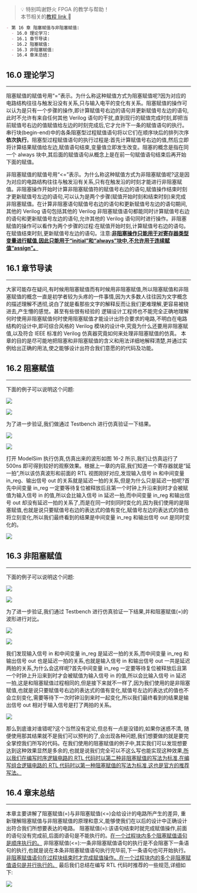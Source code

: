 > 💡 特别鸣谢野火 FPGA 的教学与帮助！  
> 本节相关的[教程 link](https://www.bilibili.com/video/BV17z411i7er?p=14&vd_source=237e295a40d7aaea043ead8c0d2c78ab)[ ](https://www.bilibili.com/video/BV17z411i7er?p=9&vd_source=237e295a40d7aaea043ead8c0d2c78ab)📌

```markdown
- 第 16 章 阻塞赋值与非阻塞赋值:
  - 16.0 理论学习:
  - 16.1 章节导读:
  - 16.2 阻塞赋值:
  - 16.3 非阻塞赋值:
  - 16.4 章末总结:
```

## 16.0 理论学习

---

阻塞赋值的赋值号用“=”表示。为什么称这种赋值方式为阻塞赋值呢?因为对应的电路结构往往与触发沿没有关系,只与输入电平的变化有关系。阻塞赋值的操作可以认为是只有一个步骤的操作,即计算赋值号右边的语句并更新赋值号左边的语句,此时不允许有来自任何其他 Verilog 语句的干扰,直到现行的赋值完成时刻,即把当前赋值号右边的值赋值给左边的时刻完成后,它才允许下一条的赋值语句的执行。串行块(begin-end)中的各条阻塞型过程赋值语句将以它们在顺序块后的排列次序**依次执行**。阻塞型过程赋值语句的执行过程是:首先计算赋值号右边的值,然后立即将计算结果赋值给左边,赋值语句结束,变量值立即发生改变。阻塞的概念是指在同一个 always 块中,其后面的赋值语句从概念上是在前一句赋值语句结束后再开始下面的赋值。

非阻塞赋值的赋值号用“<=”表示。为什么称这种赋值方式为非阻塞赋值呢?这是因为对应的电路结构往往与触发沿有关系,只有在触发沿的时刻才能进行非阻塞赋值。非阻塞操作开始时计算非阻塞赋值符的赋值号右边的语句,赋值操作结束时刻才更新赋值号左边的语句,可以认为是两个步骤(赋值开始时刻和结束时刻)来完成非阻塞赋值。在计算非阻塞语句赋值号右边的语句和更新赋值号左边的语句期间,其他的 Verilog 语句包括其他的 Verilog 非阻塞赋值语句都能同时计算赋值号右边的语句和更新赋值号左边的语句,允许其他的 Verilog 语句同时进行操作。非阻塞赋值的操作可以看作为两个步骤的过程:在赋值开始时刻,计算赋值号右边的语句。在赋值结束时刻,更新赋值号左边的语句。注意:<u>**非阻塞操作只能用于对寄存器类型变量进行赋值,因此只能用于“initial”和“always”块中,不允许用于连续赋值“assign”。**</u>

## 16.1 章节导读

---

大家可能存在疑问,有时候用阻塞赋值而有时候用非阻塞赋值,所以阻塞赋值和非阻塞赋值的概念一直是初学者较为头疼的一件事情,因为大多数人往往因为文字概念的描述理解不透彻,说白了就是看那些文字的解释反而让我们更难理解,更容易被绕进去,产生懵的感觉。甚至有些很有经验的 逻辑设计工程师也不能完全正确地理解何时使用非阻塞赋值何时使用阻塞赋值才能设计出符合要求的电路,不明白在电路结构的设计中,即可综合风格的 Verilog 模块的设计中,究竟为什么还要用非阻塞赋值,以及符合 IEEE 标准的 Verilog 仿真器究竟如何来处理非阻塞赋值的仿真。
本章的目的是尽可能地把阻塞和非阻塞赋值的含义和用法详细地解释清楚,并通过实例给出正确的用法,使之能够设计出符合我们意愿的的代码及功能。

## 16.2 阻塞赋值

---

下面的例子可以说明这个问题:

![](https://bu.dusays.com/2023/10/02/651a0e2d736f1.png)

![](https://bu.dusays.com/2023/10/02/651a0e2e5cf35.png)

为了进一步验证,我们做通过 Testbench 进行仿真验证一下结果。

![](https://bu.dusays.com/2023/10/02/651a0e2f3f595.png)

![](https://bu.dusays.com/2023/10/02/651a0e30527f8.png)

打开 ModelSim 执行仿真,仿真出来的波形如图 16-2 所示,我们让仿真运行了 500ns 即可得到较好的观察效果。根据上一章的内容,我们知道一个寄存器就是“延一拍”,所以该仿真波形和前面的 RTL 视图刚好对应,发现输入信号 in 和中间变量 in_reg、输出信号 out 的关系就是延迟一拍的关系,但是为什么只是延迟一拍呢?首先中间变量 in_reg 一定要等待复位被释放后且第一个时钟上升沿来到时才会被赋值为输入信号 in 的值,所以会比输入信号 in 延迟一拍,而中间变量 in_reg 和输出信号 out 却没有延迟一拍的关系了,而是在同一时刻同时变化的,因为我们使用的是阻塞赋值,也就是说只要赋值号右边的表达式的值有变化,赋值号左边的表达式的值也将立刻变化,所以我们最终看到的结果是中间变量 in_reg 和输出信号 out 是同时变化的。

![](https://bu.dusays.com/2023/10/02/651a0e314157d.png)

## 16.3 非阻塞赋值

---

下面的例子可以说明这个问题:

![](https://bu.dusays.com/2023/10/02/651a0e3227055.png)

![](https://bu.dusays.com/2023/10/02/651a0e330cd76.png)

为了进一步验证,我们通过 Testbench 进行仿真验证一下结果,并和阻塞赋值(=)的波形进行对比。

![](https://bu.dusays.com/2023/10/02/651a0e33f066a.png)

![](https://bu.dusays.com/2023/10/02/651a0e34cfbe3.png)

我们发现输入信号 in 和中间变量 in_reg 是延迟一拍的关系,而中间变量 in_reg 和输出信号 out 也是延迟一拍的关系,也就是输入信号 in 和输出信号 out 一共是延迟两拍的关系,为什么会这样呢?首先中间变量 in_reg 一定要等待复位被释放后且第一个时钟上升沿来到时才会被赋值为输入信号 in 的值,所以会比输入信号 in 延迟一拍,这是和阻塞赋值过程相同的,但是接下来就不一样了,因为我们使用的是非阻塞赋值,也就是说只要赋值号右边的表达式的值有变化,赋值号左边的表达式的值也不会立刻变化,需要等待下一次时钟沿到来时一起变化,所以我们最终看到的结果是输出信号 out 相对于输入信号是打了两拍的关系。

![](https://bu.dusays.com/2023/10/02/651a0e35c0bd8.png)

那么到底谁对谁错呢?这个当然没有定论,但总有一点是没错的,如果你迷惑不清, 随便使用那其结果就不是我们可以预判的了,会出现各种问题,我们想要做的就是要完全掌控我们所写的代码。在我们使用的阻塞赋值的例子中,其实我们可以发现想要达到这种效果显然是多余的,也就是说我们完全可以不这么写也能实现这种效果,<u>所以我们在编写时序逻辑电路的 RTL 代码时以第二种非阻塞赋值的写法为标准,在编写组合逻辑电路的 RTL 代码时以第一种阻塞赋值的写法为标准,这也是官方的推荐写法。</u>

## 16.4 章末总结

---

本章主要讲解了阻塞赋值(=)与非阻塞赋值(<=)会给设计的电路所产生的差异, 重新理解阻塞赋值与非阻塞赋值的原理和意义,能够使我们在以后的设计中正确设计出符合我们所想要表达的电路。
阻塞赋值(=):该语句结束时就完成赋值操作,前面的语句没有完成前,后面的语句是不能执行的。<u>在一个过程块内多个阻塞赋值语句是顺序执行的。</u>
非阻塞赋值(<=):一条非阻塞赋值语句的执行是不会阻塞下一条语句的执行,也就是说在本条非阻塞赋值语句执行完毕前,下一条语句也可开始执行。<u>非阻塞赋值语句在过程块结束时才完成赋值操作。在一个过程块内的多个非阻塞赋值语句是并行执行的。</u>
最后我们总结在编写 RTL 代码时推荐的一些规范,详细如下:

![](https://bu.dusays.com/2023/10/02/651a0e36da8c2.png)
